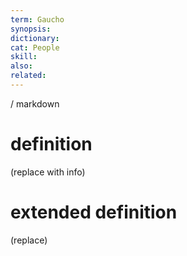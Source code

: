 ```yaml
---
term: Gaucho
synopsis:
dictionary:
cat: People
skill: 
also: 
related: 
---
```

/ 
  markdown
  # definition
  (replace with info)
  # extended definition
  (replace)
